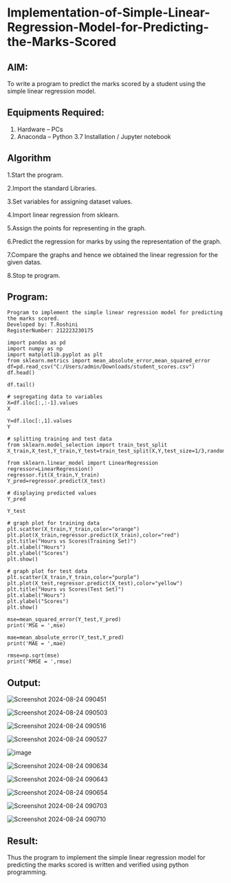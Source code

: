 # Implementation-of-Simple-Linear-Regression-Model-for-Predicting-the-Marks-Scored

## AIM:
To write a program to predict the marks scored by a student using the simple linear regression model.

## Equipments Required:
1. Hardware – PCs
2. Anaconda – Python 3.7 Installation / Jupyter notebook

## Algorithm

1.Start the program.

2.Import the standard Libraries.

3.Set variables for assigning dataset values.

4.Import linear regression from sklearn.

5.Assign the points for representing in the graph.

6.Predict the regression for marks by using the representation of the graph.

7.Compare the graphs and hence we obtained the linear regression for the given datas.

8.Stop te program.

## Program:
```
Program to implement the simple linear regression model for predicting the marks scored.
Developed by: T.Roshini
RegisterNumber: 212223230175

import pandas as pd
import numpy as np
import matplotlib.pyplot as plt
from sklearn.metrics import mean_absolute_error,mean_squared_error
df=pd.read_csv("C:/Users/admin/Downloads/student_scores.csv")
df.head()

df.tail()

# segregating data to variables
X=df.iloc[:,:-1].values
X

Y=df.iloc[:,1].values
Y

# splitting training and test data
from sklearn.model_selection import train_test_split
X_train,X_test,Y_train,Y_test=train_test_split(X,Y,test_size=1/3,random_state=0)

from sklearn.linear_model import LinearRegression
regressor=LinearRegression()
regressor.fit(X_train,Y_train)
Y_pred=regressor.predict(X_test)

# displaying predicted values
Y_pred

Y_test

# graph plot for training data
plt.scatter(X_train,Y_train,color="orange")
plt.plot(X_train,regressor.predict(X_train),color="red")
plt.title("Hours vs Scores(Training Set)")
plt.xlabel("Hours")
plt.ylabel("Scores")
plt.show()

# graph plot for test data
plt.scatter(X_train,Y_train,color="purple")
plt.plot(X_test,regressor.predict(X_test),color="yellow")
plt.title("Hours vs Scores(Test Set)")
plt.xlabel("Hours")
plt.ylabel("Scores")
plt.show()

mse=mean_squared_error(Y_test,Y_pred)
print('MSE = ',mse)

mae=mean_absolute_error(Y_test,Y_pred)
print('MAE = ',mae)

rmse=np.sqrt(mse)
print('RMSE = ',rmse) 

```

## Output:

![Screenshot 2024-08-24 090451](https://github.com/user-attachments/assets/dbe7969d-33e6-47a2-8cf1-db842272c37b)

![Screenshot 2024-08-24 090503](https://github.com/user-attachments/assets/86efaf97-5759-45c1-8cdc-54e768946ca0)

![Screenshot 2024-08-24 090516](https://github.com/user-attachments/assets/56357c81-25a4-4dd7-9110-977c9f266433)

![Screenshot 2024-08-24 090527](https://github.com/user-attachments/assets/f2353e75-4eeb-4fc5-9bd7-b1a74f2e8fca)

![image](https://github.com/user-attachments/assets/cc454a00-abf1-46c9-bfce-65a65e209aed)


![Screenshot 2024-08-24 090634](https://github.com/user-attachments/assets/15f80ceb-ad49-4eff-be30-d55cd88c08d7)

![Screenshot 2024-08-24 090643](https://github.com/user-attachments/assets/1ec6b822-0ece-4f24-9fe1-0803d6937729)

![Screenshot 2024-08-24 090654](https://github.com/user-attachments/assets/cbbf89cc-c815-4ce1-97ad-1c96b782c83d)

![Screenshot 2024-08-24 090703](https://github.com/user-attachments/assets/f84d05fe-7b58-4c48-b8c2-45fbfe4c8010)

![Screenshot 2024-08-24 090710](https://github.com/user-attachments/assets/6e05218e-beb2-4935-a148-6056a7837635)


## Result:
Thus the program to implement the simple linear regression model for predicting the marks scored is written and verified using python programming.
